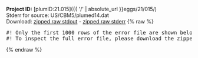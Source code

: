 **Project ID:** [plumID:21.015]({{ '/' | absolute_url }}eggs/21/015/)  
Stderr for source:  US/CBM5/plumed14.dat   
Download: [zipped raw stdout](plumed14.dat.plumed_master.stdout.txt.zip) - [zipped raw stderr](plumed14.dat.plumed_master.stderr.txt.zip) 
{% raw %}
<pre>
#! Only the first 1000 rows of the error file are shown below
#! To inspect the full error file, please download the zipped raw stderr file above
</pre>
{% endraw %}
